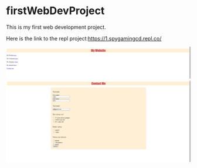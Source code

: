 # firstWebDevProject
This is my first web development project. 

Here is the link to the repl project:https://1.spygamingcd.repl.co/

![Screenshot4](Screenshot4.png)
![Screenshot5](Screenshot5.png)

